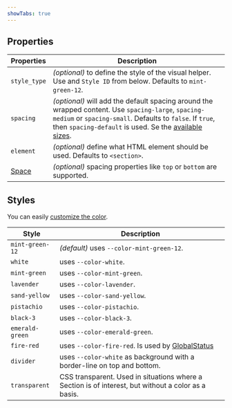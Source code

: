 ```yaml
---
showTabs: true
---
```


## Properties

| Properties                                  | Description                                                                                                                                                                                                                                                            |
| ------------------------------------------- | ---------------------------------------------------------------------------------------------------------------------------------------------------------------------------------------------------------------------------------------------------------------------- |
| `style_type`                                | _(optional)_ to define the style of the visual helper. Use and `Style ID` from below. Defaults to `mint-green-12`.                                                                                                                                                     |
| `spacing`                                   | _(optional)_ will add the default spacing around the wrapped content. Use `spacing-large`, `spacing-medium` or `spacing-small`. Defaults to `false`. If `true`, then `spacing-default` is used. Se the [available sizes](/uilib/usage/layout/spacing#spacing-helpers). |
| `element`                                   | _(optional)_ define what HTML element should be used. Defaults to `<section>`.                                                                                                                                                                                         |
| [Space](/uilib/components/space/properties) | _(optional)_ spacing properties like `top` or `bottom` are supported.                                                                                                                                                                                                  |

## Styles

You can easily [customize the color](/uilib/components/section#customize-color).

| Style           | Description                                                                                         |
| --------------- | --------------------------------------------------------------------------------------------------- |
| `mint-green-12` | _(default)_ uses `--color-mint-green-12`.                                                           |
| `white`         | uses `--color-white`.                                                                               |
| `mint-green`    | uses `--color-mint-green`.                                                                          |
| `lavender`      | uses `--color-lavender`.                                                                            |
| `sand-yellow`   | uses `--color-sand-yellow`.                                                                         |
| `pistachio`     | uses `--color-pistachio`.                                                                           |
| `black-3`       | uses `--color-black-3`.                                                                             |
| `emerald-green` | uses `--color-emerald-green`.                                                                       |
| `fire-red`      | uses `--color-fire-red`. Is used by [GlobalStatus](/uilib/components/global-status)                 |
| `divider`       | uses `--color-white` as background with a border-line on top and bottom.                            |
| `transparent`   | CSS transparent. Used in situations where a Section is of interest, but without a color as a basis. |
